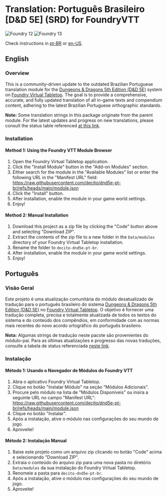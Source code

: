 # Translation: Português Brasileiro [D&D 5E] (SRD) for FoundryVTT

![Foundry 12](https://img.shields.io/badge/Foundry-v12-informational) ![Foundry 13](https://img.shields.io/badge/Foundry-v13-informational)

Check instructions in [pt-BR](#português) or [en-US](#english).

## English

### Overview

This is a community-driven update to the outdated Brazilian Portuguese translation module for the [Dungeons & Dragons 5th Edition (D&D 5E)](https://foundryvtt.com/packages/dnd5e) system on [Foundry Virtual Tabletop](https://foundryvtt.com/). The goal is to provide a comprehensive, accurate, and fully updated translation of all in-game texts and compendium content, adhering to the latest Brazilian Portuguese orthographic standards.

**Note:** Some translation strings in this package originate from the parent module. For the latest updates and progress on new translations, please consult the status table referenced [at this link](https://github.com/decito/dnd5e-pt-br/blob/main/status.md).

### Installation

#### Method 1: Using the Foundry VTT Module Browser

1. Open the Foundry Virtual Tabletop application.
2. Click the "Install Module" button in the "Add-on Modules" section.
3. Either search for the module in the "Available Modules" list or enter the following URL in the "Manifest URL" field:
   <https://raw.githubusercontent.com/decito/dnd5e-pt-br/refs/heads/main/module.json>
4. Click the "Install" button.
5. After installation, enable the module in your game world settings.
6. Enjoy!

#### Method 2: Manual Installation

1. Download this project as a zip file by clicking the "Code" button above and selecting "Download ZIP".
2. Extract the contents of the zip file to a new folder in the `Data/modules` directory of your Foundry Virtual Tabletop installation.
3. Rename the folder to `decito-dnd5e-pt-br`.
4. After installation, enable the module in your game world settings.
5. Enjoy!

## Português

### Visão Geral

Este projeto é uma atualização comunitária do módulo desatualizado de tradução para o português brasileiro do sistema [Dungeons & Dragons 5th Edition (D&D 5E)](https://foundryvtt.com/packages/dnd5e) no [Foundry Virtual Tabletop](https://foundryvtt.com/). O objetivo é fornecer uma tradução completa, precisa e totalmente atualizada de todos os textos do sistema e do conteúdo dos compêndios, em conformidade com as normas mais recentes do novo acordo ortográfico do português brasileiro.

**Nota:** Algumas strings de tradução neste pacote são provenientes do módulo-pai. Para as últimas atualizações e progresso das novas traduções, consulte a tabela de status referenciada [neste link](https://github.com/decito/dnd5e-pt-br/blob/main/status.md).

### Instalação

#### Método 1: Usando o Navegador de Módulos do Foundry VTT

1. Abra o aplicativo Foundry Virtual Tabletop.
2. Clique no botão "Instalar Módulo" na seção "Módulos Adicionais".
3. Procure pelo módulo na lista de "Módulos Disponíveis" ou insira a seguinte URL no campo "Manifest URL":
   <https://raw.githubusercontent.com/decito/dnd5e-pt-br/refs/heads/main/module.json>
4. Clique no botão "Instalar".
5. Após a instalação, ative o módulo nas configurações do seu mundo de jogo.
6. Aproveite!

#### Método 2: Instalação Manual

1. Baixe este projeto como um arquivo zip clicando no botão "Code" acima e selecionando "Download ZIP".
2. Extraia o conteúdo do arquivo zip para uma nova pasta no diretório `Data/modules` da sua instalação do Foundry Virtual Tabletop.
3. Renomeie a pasta para `decito-dnd5e-pt-br`.
4. Após a instalação, ative o módulo nas configurações do seu mundo de jogo.
5. Aproveite!
